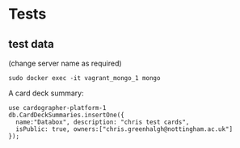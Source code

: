 # Tests

## test data

(change server name as required)
```
sudo docker exec -it vagrant_mongo_1 mongo
```

A card deck summary:
```
use cardographer-platform-1
db.CardDeckSummaries.insertOne({
  name:"Databox", description: "chris test cards",
  isPublic: true, owners:["chris.greenhalgh@nottingham.ac.uk"]
});
```

